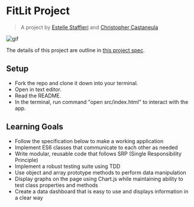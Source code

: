 # FitLit Project
> A project by [Estelle Staffieri](https://github.com/Estaffieri) and [Christopher Castaneula](https://github.com/Chriscastanuela)</br>

![gif](https://user-images.githubusercontent.com/62910433/100301906-7154ae00-2f56-11eb-96ca-83d97f96b3d7.gif)</br>

The details of this project are outline in [this project spec](http://frontend.turing.io/projects/fitlit.html).

<!--## Project Links-->

## Setup
- Fork the repo and clone it down into your terminal.
- Open in text editor.
- Read the README.
- In the terminal, run command "open src/index.html" to interact with the app.

## Learning Goals
- Follow the specification below to make a working application
- Implement ES6 classes that communicate to each other as needed
- Write modular, reusable code that follows SRP (Single Responsibility Principle)
- Implement a robust testing suite using TDD
- Use object and array prototype methods to perform data manipulation
- Display graphs on the page using Chart.js while maintaining ability to test class properties and methods
- Create a data dashboard that is easy to use and displays information in a clear way
